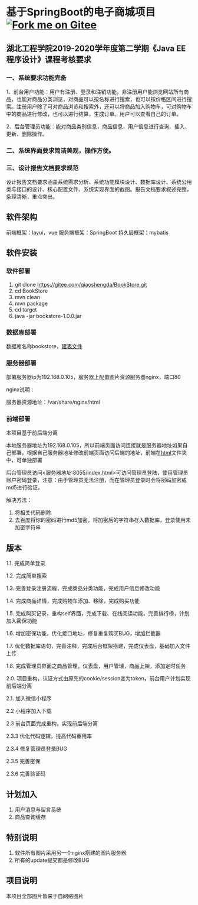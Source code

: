 # 基于SpringBoot的电子商城项目[![Fork me on Gitee](https://gitee.com/qiaoshengda/BookStore/widgets/widget_5.svg)](https://gitee.com/qiaoshengda/BookStore)

## 湖北工程学院2019-2020学年度第二学期《Java EE程序设计》课程考核要求

### 一、系统要求功能完备 

​	1、前台用户功能：用户有注册、登录和注销功能，非注册用户能浏览网站所有商品，也能对商品分类浏览，对商品可以按名称进行搜索，也可以按价格区间进行搜索。注册用户除了可对商品浏览和搜索外，还可以将商品加入购物车，可对购物车中的商品进行修改，也可以进行结算，生成订单。用户可以查看自己的订单。

​	2、后台管理员功能：能对商品类别信息，商品信息，用户信息进行查询、插入、更新、删除操作。

### 二、系统界面要求简洁美观，操作方便。

### 三、设计报告文档要求规范

设计报告文档要求涵盖系统需求分析、系统功能模块设计、数据库设计、系统公用类与接口的设计、核心配置文件、系统实现界面的截图。报告文档要求叙述完整，条理清晰，重点突出。

## 软件架构

前端框架：layui，vue
服务端框架：SpringBoot
持久层框架：mybatis

## 软件安装

### 软件部署

1. git clone https://gitee.com/qiaoshengda/BookStore.git
2. cd BookStore
3. mvn clean
4. mvn package
5. cd target
6. java -jar bookstore-1.0.0.jar

### 数据库部署

数据库名称bookstore，[建表文件](database/mysql.sql)

### 服务器部署

部署服务器ip为192.168.0.105，服务器上配置图片资源服务器nginx，端口80

nginx说明：

服务器资源地址：/var/share/nginx/html

### 前端部署

本项目基于前后端分离

本地服务器地址为192.168.0.105，所以前端页面访问连接就是服务器地址如果自己部署，根据自己服务器地址修改前端页面访问后端的地址，前端在[html](html)文件夹中，可单独部署

后台管理员访问<服务器地址:8055/index.html>可访问管理员登陆，使用管理员账户密码登录，注意：由于管理员无法注册，而在管理员登录时会将密码加密成md5进行验证，

解决方法：

1. 将相关代码删除
2. 去百度将你的密码进行md5加密，将加密后的字符串存入数据库，登录使用未加密字符串

## 版本

1.1. 完成简单登录

1.2. 完成简单搜索

1.3. 完善登录注册流程，完成商品分类功能，完成用户信息修改功能

1.4. 完成商品详情，完成购物车添加、移除，完成购买功能

1.5. 完成购买记录，重构self界面，完成下载、在线阅读功能，完善排行榜，计划加入密保功能

1.6. 增加密保功能，优化接口地址，修复重复购买BUG，增加拦截器

1.7. 优化数据库语句，完善注释，完成后台框架搭建，完成仪表盘，基础加入文件上传

1.8. 完成管理员界面之商品管理，仪表盘，用户管理，商品上架，添加定时任务

2.0. 项目重构，认证方式由原先的cookie/session变为token，前台用户计划实现前后端分离

2.1. 加入微信小程序

2.2 小程序加入下载

2.3 前台页面完成重构，实现前后端分离

2.3.3 优化代码逻辑，提高代码重用率

2.3.4 修复管理员登录BUG

2.3.5 完善密保

2.3.6 完善验证码

## 计划加入

1. 用户消息与留言系统
2. 商品查询缓存

## 特别说明

1. 软件所有图片采用另一个nginx搭建的图片服务器
2. 所有的update提交都是修改BUG

## 项目说明

本项目全部图片皆来于自网络图片